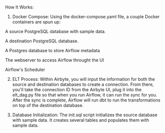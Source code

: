 How It Works:

1. Docker Compose: Using the docker-compose.yaml file, a couple Docker containers are spun up:


A source PostgreSQL database with sample data.

A destination PostgreSQL database.

A Postgres database to store Airflow metadata

The webserver to access Airflow throught the UI

Airflow's Scheduler

2. ELT Process: Within Airbyte, you will input the information for both the source and destination databases to create a connection. From there, you'll take the connection ID from the Airbyte UI, plug it into the elt_dag.py file so that when you run Airflow, it can run the sync for you. After the sync is complete, Airflow will run dbt to run the transformations on top of the destination database.

3. Database Initialization: The init.sql script initializes the source database with sample data. It creates several tables and populates them with sample data.

